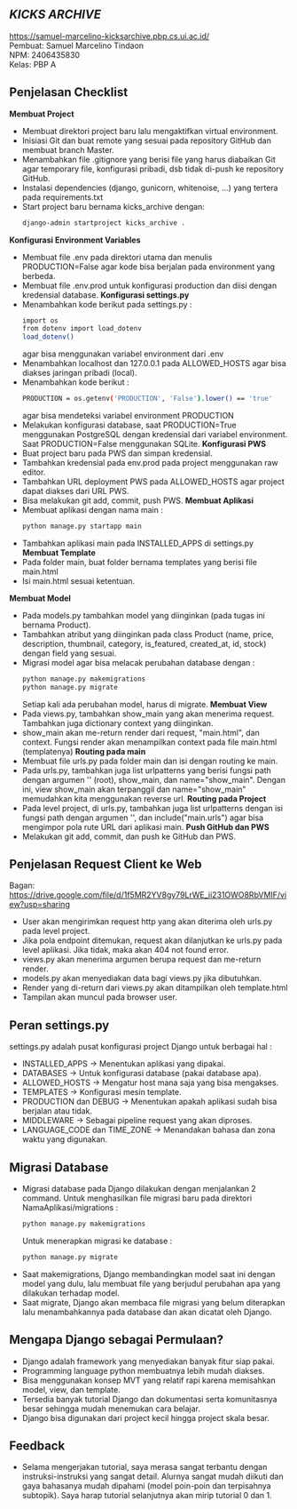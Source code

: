 ## _**KICKS ARCHIVE**_
https://samuel-marcelino-kicksarchive.pbp.cs.ui.ac.id/ \
Pembuat: Samuel Marcelino Tindaon\
NPM: 2406435830\
Kelas: PBP A 

## Penjelasan Checklist

**Membuat Project**
- Membuat direktori project baru lalu mengaktifkan virtual environment.
- Inisiasi Git dan buat remote yang sesuai pada repository GitHub dan membuat branch Master.
- Menambahkan file .gitignore yang berisi file yang harus diabaikan Git agar temporary file, konfigurasi pribadi, dsb tidak di-push ke repository GitHub.
- Instalasi dependencies (django, gunicorn, whitenoise, ...) yang tertera pada requirements.txt
- Start project baru bernama kicks_archive dengan: 
    ```bash
    django-admin startproject kicks_archive .
    ```
**Konfigurasi Environment Variables**
- Membuat file .env pada direktori utama dan menulis PRODUCTION=False agar kode bisa berjalan pada environment yang berbeda.
- Membuat file .env.prod untuk konfigurasi production dan diisi dengan kredensial database.
**Konfigurasi settings.py**
- Menambahkan kode berikut pada settings.py : 
    ```bash
    import os
    from dotenv import load_dotenv
    load_dotenv()
    ``` 
    agar bisa menggunakan variabel environment dari .env
- Menambahkan localhost dan 127.0.0.1 pada ALLOWED_HOSTS agar bisa diakses jaringan pribadi (local). 
- Menambahkan kode berikut :
    ```bash
    PRODUCTION = os.getenv('PRODUCTION', 'False').lower() == 'true'
    ```
    agar bisa mendeteksi variabel environment PRODUCTION
- Melakukan konfigurasi database, saat PRODUCTION=True menggunakan PostgreSQL dengan kredensial dari variabel environment. Saat PRODUCTION=False menggunakan SQLite.
**Konfigurasi PWS**
- Buat project baru pada PWS dan simpan kredensial.
- Tambahkan kredensial pada env.prod pada project menggunakan raw editor.
- Tambahkan URL deployment PWS pada ALLOWED_HOSTS agar project dapat diakses dari URL PWS.
- Bisa melakukan git add, commit, push PWS.
**Membuat Aplikasi**
- Membuat aplikasi dengan nama main :
    ```bash
    python manage.py startapp main
    ```
- Tambahkan aplikasi main pada INSTALLED_APPS di settings.py
**Membuat Template**
- Pada folder main, buat folder bernama templates yang berisi file main.html
- Isi main.html sesuai ketentuan.

**Membuat Model**
- Pada models.py tambahkan model yang diinginkan (pada tugas ini bernama Product).
- Tambahkan atribut yang diinginkan pada class Product (name, price, description, thumbnail, category, is_featured, created_at, id, stock) dengan field yang sesuai.
- Migrasi model agar bisa melacak perubahan database dengan :
    ```bash
    python manage.py makemigrations
    python manage.py migrate 
    ```
    Setiap kali ada perubahan model, harus di migrate.
**Membuat View**
- Pada views.py, tambahkan show_main yang akan menerima request. Tambahkan juga dictionary context yang diinginkan.
- show_main akan me-return render dari request, "main.html", dan context. Fungsi render akan menampilkan context pada file main.html (templatenya)
**Routing pada main**
- Membuat file urls.py pada folder main dan isi dengan routing ke main.
- Pada urls.py, tambahkan juga list urlpatterns yang berisi fungsi path dengan argumen '' (root), show_main, dan name="show_main". Dengan ini, view show_main akan terpanggil dan name="show_main" memudahkan kita menggunakan reverse url.
**Routing pada Project**
- Pada level project, di urls.py, tambahkan juga list urlpatterns dengan isi fungsi path dengan argumen '', dan include("main.urls") agar bisa mengimpor pola rute URL dari aplikasi main.
**Push GitHub dan PWS**
- Melakukan git add, commit, dan push ke GitHub dan PWS.
## Penjelasan Request Client ke Web
Bagan: https://drive.google.com/file/d/1f5MR2YV8gy79LrWE_ii231OWO8RbVMIF/view?usp=sharing
- User akan mengirimkan request http yang akan diterima oleh urls.py pada level project.
- Jika pola endpoint ditemukan, request akan dilanjutkan ke urls.py pada level aplikasi. Jika tidak, maka akan 404 not found error.
- views.py akan menerima argumen berupa request dan me-return render.
- models.py akan menyediakan data bagi views.py jika dibutuhkan.
- Render yang di-return dari views.py akan ditampilkan oleh template.html
- Tampilan akan muncul pada browser user.
## Peran settings.py
settings.py adalah pusat konfigurasi project Django untuk berbagai hal :
- INSTALLED_APPS &rarr; Menentukan aplikasi yang dipakai.
- DATABASES &rarr; Untuk konfigurasi database (pakai database apa).
- ALLOWED_HOSTS &rarr; Mengatur host mana saja yang bisa mengakses.
- TEMPLATES &rarr; Konfigurasi mesin template.
- PRODUCTION dan DEBUG &rarr; Menentukan apakah aplikasi sudah bisa berjalan atau tidak.
- MIDDLEWARE &rarr; Sebagai pipeline request yang akan diproses.
- LANGUAGE_CODE dan TIME_ZONE &rarr; Menandakan bahasa dan zona waktu yang digunakan.
## Migrasi Database
- Migrasi database pada Django dilakukan dengan menjalankan 2 command.
    Untuk menghasilkan file migrasi baru pada direktori NamaAplikasi/migrations :
    ```bash
    python manage.py makemigrations
    ```
    Untuk menerapkan migrasi ke database : 
    ```bash
    python manage.py migrate
    ```
- Saat makemigrations, Django membandingkan model saat ini dengan model yang dulu, lalu membuat file yang berjudul perubahan apa yang dilakukan terhadap model.
- Saat migrate, Django akan membaca file migrasi yang belum diterapkan lalu menambahkannya pada database dan akan dicatat oleh Django.
## Mengapa Django sebagai Permulaan?
- Django adalah framework yang menyediakan banyak fitur siap pakai.
- Programming language python membuatnya lebih mudah diakses.
- Bisa menggunakan konsep MVT yang relatif rapi karena memisahkan model, view, dan template.
- Tersedia banyak tutorial Django dan dokumentasi serta komunitasnya besar sehingga mudah menemukan cara belajar.
- Django bisa digunakan dari project kecil hingga project skala besar. 
## Feedback
- Selama mengerjakan tutorial, saya merasa sangat terbantu dengan instruksi-instruksi yang sangat detail. Alurnya sangat mudah diikuti dan gaya bahasanya mudah dipahami (model poin-poin dan terpisahnya subtopik). Saya harap tutorial selanjutnya akan mirip tutorial 0 dan 1. 
